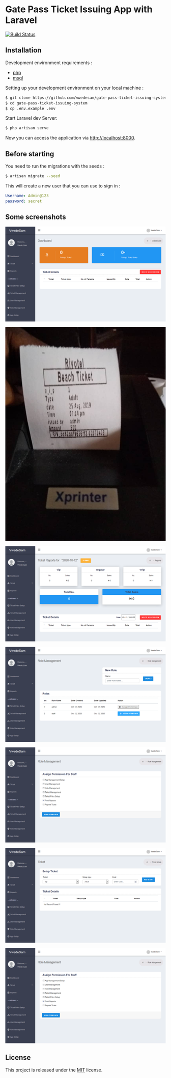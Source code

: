 # Gate Pass Ticket Issuing App with Laravel

[![Build Status](https://travis-ci.org/guillaumebriday/laravel-blog.svg?branch=master)](https://github.com/vwedesam/gate-pass-ticket-issuing-system.git)


## Installation

Development environment requirements :
- [php](https://www.php.net/)
- [msql]()

Setting up your development environment on your local machine :
```bash
$ git clone https://github.com/vwedesam/gate-pass-ticket-issuing-system.git
$ cd gate-pass-ticket-issuing-system
$ cp .env.example .env
```

Start Laravel dev Server:
```bash
$ php artisan serve
```

Now you can access the application via [http://localhost:8000](http://localhost:8000).


## Before starting
You need to run the migrations with the seeds :
```bash
$ artisan migrate --seed
```

This will create a new user that you can use to sign in :
```yml
Username: Admin@123
password: secret
```

## Some screenshots

 ![dashboard](https://github.com/vwedesam/gate-pass-ticket-issuing-system/blob/master/public/assets/screenshot/Screenshot_2020-10-12%20SamVwede%20Ticketing%20System(7).png)
 
![ticket](https://github.com/vwedesam/gate-pass-ticket-issuing-system/blob/master/public/assets/screenshot/p-and-t.jpeg)

![Ticket Report](https://github.com/vwedesam/gate-pass-ticket-issuing-system/blob/master/public/assets/screenshot/Screenshot_2020-10-12%20SamVwede%20Ticketing%20System(8).png)

![Role Management](https://github.com/vwedesam/gate-pass-ticket-issuing-system/blob/master/public/assets/screenshot/Screenshot_2020-10-12%20SamVwede%20Ticketing%20System.png)

![Assign Permission to Role](https://github.com/vwedesam/gate-pass-ticket-issuing-system/blob/master/public/assets/screenshot/Screenshot_2020-10-12%20SamVwede%20Ticketing%20System(1).png)

![Add Vip Ticket](https://github.com/vwedesam/gate-pass-ticket-issuing-system/blob/master/public/assets/screenshot/Screenshot_2020-10-12%20SamVwede%20Ticketing%20System(2).png)

![Add Vip Group Ticket](https://github.com/vwedesam/gate-pass-ticket-issuing-system/blob/master/public/assets/screenshot/Screenshot_2020-10-12%20SamVwede%20Ticketing%20System(1).png)

## License

This project is released under the [MIT](http://opensource.org/licenses/MIT) license.
